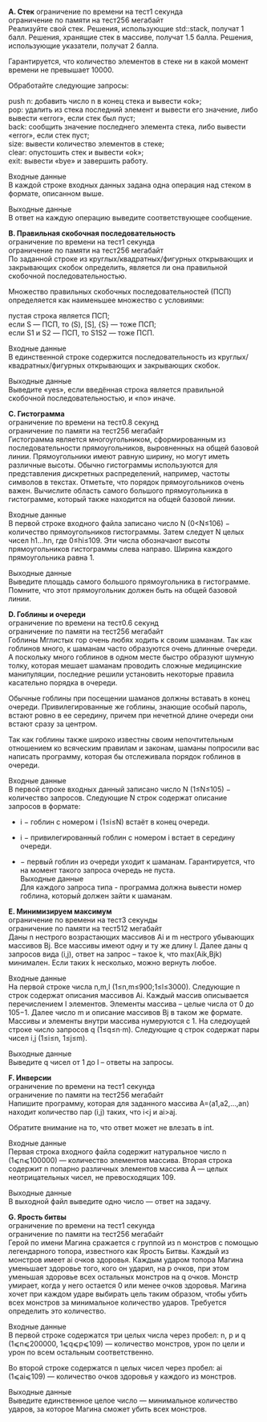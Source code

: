 **A. Стек** 
ограничение по времени на тест1 секунда  
ограничение по памяти на тест256 мегабайт  
Реализуйте свой стек.   Решения, использующие std::stack, получат 1 балл. Решения, хранящие стек в массиве, получат 1.5 балла. Решения, использующие указатели, получат 2 балла.
  
Гарантируется, что количество элементов в стеке ни в какой момент времени не превышает 10000.  

Обработайте следующие запросы:  

push n: добавить число n в конец стека и вывести «ok»;  
pop: удалить из стека последний элемент и вывести его значение, либо вывести «error», если стек был пуст;  
back: сообщить значение последнего элемента стека, либо вывести «error», если стек пуст;  
size: вывести количество элементов в стеке;  
clear: опустошить стек и вывести «ok»;  
exit: вывести «bye» и завершить работу.  
  
Входные данные  
В каждой строке входных данных задана одна операция над стеком в формате, описанном выше.  
  
Выходные данные  
В ответ на каждую операцию выведите соответствующее сообщение.  
  
    
**B. Правильная скобочная последовательность**  
ограничение по времени на тест1 секунда  
ограничение по памяти на тест256 мегабайт  
По заданной строке из круглых/квадратных/фигурных открывающих и закрывающих скобок определить, является ли она правильной скобочной последовательностью.  
  
Множество правильных скобочных последовательностей (ПСП) определяется как наименьшее множество с условиями:  

пустая строка является ПСП;  
если S — ПСП, то (S), [S], {S} — тоже ПСП;  
если S1 и S2 — ПСП, то S1S2 — тоже ПСП.  
  
Входные данные  
В единственной строке содержится последовательность из круглых/квадратных/фигурных открывающих и закрывающих скобок.  
  
Выходные данные  
Выведите «yes», если введённая строка является правильной скобочной последовательностью, и «no» иначе.  
  
    
**C. Гистограмма**  
ограничение по времени на тест0.8 секунд  
ограничение по памяти на тест256 мегабайт  
Гистограмма является многоугольником, сформированным из последовательности прямоугольников, выровненных на общей базовой линии. Прямоугольники имеют равную ширину, но могут иметь различные высоты. Обычно гистограммы используются для представления дискретных распределений, например, частоты символов в текстах. Отметьте, что порядок прямоугольников очень важен. Вычислите область самого большого прямоугольника в гистограмме, который также находится на общей базовой линии.
  
Входные данные  
В первой строке входного файла записано число N (0<N≤106)  − количество прямоугольников гистограммы. Затем следует N целых чисел h1…hn, где 0≤hi≤109. Эти числа обозначают высоты прямоугольников гистограммы слева направо. Ширина каждого прямоугольника равна 1.  
  
Выходные данные  
Выведите площадь самого большого прямоугольника в гистограмме. Помните, что этот прямоугольник должен быть на общей базовой линии.
  
    
**D. Гоблины и очереди**  
ограничение по времени на тест0.6 секунд  
ограничение по памяти на тест256 мегабайт  
Гоблины Мглистых гор очень любях ходить к своим шаманам. Так как гоблинов много, к шаманам часто образуются очень длинные очереди. А поскольку много гоблинов в одном месте быстро образуют шумную толку, которая мешает шаманам проводить сложные медицинские манипуляции, последние решили установить некоторые правила касательно порядка в очереди.  
  
Обычные гоблины при посещении шаманов должны вставать в конец очереди. Привилегированные же гоблины, знающие особый пароль, встают ровно в ее середину, причем при нечетной длине очереди они встают сразу за центром.  
  
Так как гоблины также широко известны своим непочтительным отношением ко всяческим правилам и законам, шаманы попросили вас написать программу, которая бы отслеживала порядок гоблинов в очереди.  
  
Входные данные  
В первой строке входных данный записано число N (1≤N≤105)  − количество запросов. Следующие N строк содержат описание запросов в формате:  
  
+ i  − гоблин с номером i (1≤i≤N) встаёт в конец очереди.  
* i  − привилегированный гоблин с номером i встает в середину очереди.  
-  − первый гоблин из очереди уходит к шаманам. Гарантируется, что на момент такого запроса очередь не пуста.  
Выходные данные  
Для каждого запроса типа - программа должна вывести номер гоблина, который должен зайти к шаманам.  
  
  
**E. Минимизируем максимум**  
ограничение по времени на тест3 секунды  
ограничение по памяти на тест512 мегабайт  
Даны n нестрого возрастающих массивов Ai и m нестрого убывающих массивов Bj. Все массивы имеют одну и ту же длину l. Далее даны q запросов вида (i,j), ответ на запрос – такое k, что max(Aik,Bjk) минимален. Если таких k несколько, можно вернуть любое.  
  
Входные данные  
На первой строке числа n,m,l (1≤n,m≤900;1≤l≤3000). Следующие n строк содержат описания массивов Ai. Каждый массив описывается перечислением l элементов. Элементы массива – целые числа от 0 до 105−1. Далее число m и описание массивов Bj в таком же формате. Массивы и элементы внутри массива нумеруются с 1. На следюущей строке число запросов q (1≤q≤n⋅m). Следующие q строк содержат пары чисел i,j (1≤i≤n, 1≤j≤m).  
  
Выходные данные  
Выведите q чисел от 1 до l – ответы на запросы.  
  
  
**F. Инверсии**  
ограничение по времени на тест1 секунда  
ограничение по памяти на тест256 мегабайт  
Напишите программу, которая для заданного массива A=⟨a1,a2,…,an⟩ находит количество пар (i,j) таких, что i<j и ai>aj.  
  
Обратите внимание на то, что ответ может не влезать в int.  
  
Входные данные  
Первая строка входного файла содержит натуральное число n (1⩽n⩽100000) — количество элементов массива. Вторая строка содержит n попарно различных элементов массива A — целых неотрицательных чисел, не превосходящих 109.  
  
Выходные данные  
В выходной файл выведите одно число — ответ на задачу.  
  
  
**G. Ярость битвы**  
ограничение по времени на тест1 секунда  
ограничение по памяти на тест256 мегабайт  
Герой по имени Магина сражается с группой из n монстров с помощью легендарного топора, известного как Ярость Битвы. Каждый из монстров имеет ai очков здоровья. Каждым ударом топора Магина уменьшает здоровье того, кого он ударил, на p очков, при этом уменьшая здоровье всех остальных монстров на q очков. Монстр умирает, когда у него остается 0 или менее очков здоровья. Магина хочет при каждом ударе выбирать цель таким образом, чтобы убить всех монстров за минимальное количество ударов. Требуется определить это количество.  
  
Входные данные  
В первой строке содержатся три целых числа через пробел: n, p и q (1⩽n⩽200000, 1⩽q⩽p⩽109) — количество монстров, урон по цели и урон по всем остальным соответственно.  

Во второй строке содержатся n целых чисел через пробел: ai (1⩽ai⩽109) — количество очков здоровья у каждого из монстров.  
  
Выходные данные  
Выведите единственное целое число — минимальное количество ударов, за которое Магина сможет убить всех монстров.  
